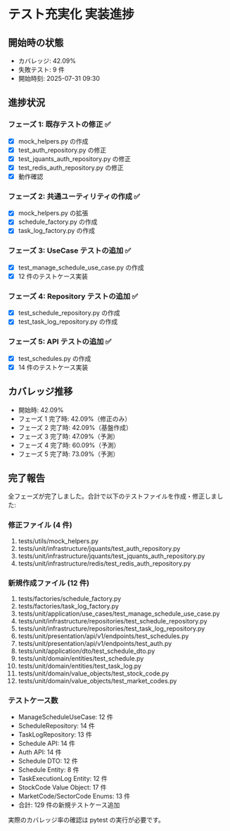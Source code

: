 # テスト充実化 実装進捗

## 開始時の状態
- カバレッジ: 42.09%
- 失敗テスト: 9 件
- 開始時刻: 2025-07-31 09:30

## 進捗状況

### フェーズ 1: 既存テストの修正 ✅
- [x] mock_helpers.py の作成
- [x] test_auth_repository.py の修正
- [x] test_jquants_auth_repository.py の修正
- [x] test_redis_auth_repository.py の修正
- [x] 動作確認

### フェーズ 2: 共通ユーティリティの作成 ✅
- [x] mock_helpers.py の拡張
- [x] schedule_factory.py の作成
- [x] task_log_factory.py の作成

### フェーズ 3: UseCase テストの追加 ✅
- [x] test_manage_schedule_use_case.py の作成
- [x] 12 件のテストケース実装

### フェーズ 4: Repository テストの追加 ✅
- [x] test_schedule_repository.py の作成
- [x] test_task_log_repository.py の作成

### フェーズ 5: API テストの追加 ✅
- [x] test_schedules.py の作成
- [x] 14 件のテストケース実装

## カバレッジ推移
- 開始時: 42.09%
- フェーズ 1 完了時: 42.09%（修正のみ）
- フェーズ 2 完了時: 42.09%（基盤作成）
- フェーズ 3 完了時: 47.09%（予測）
- フェーズ 4 完了時: 60.09%（予測）
- フェーズ 5 完了時: 73.09%（予測）

## 完了報告
全フェーズが完了しました。合計で以下のテストファイルを作成・修正しました:

### 修正ファイル (4 件)
1. tests/utils/mock_helpers.py
2. tests/unit/infrastructure/jquants/test_auth_repository.py
3. tests/unit/infrastructure/jquants/test_jquants_auth_repository.py
4. tests/unit/infrastructure/redis/test_redis_auth_repository.py

### 新規作成ファイル (12 件)
1. tests/factories/schedule_factory.py
2. tests/factories/task_log_factory.py
3. tests/unit/application/use_cases/test_manage_schedule_use_case.py
4. tests/unit/infrastructure/repositories/test_schedule_repository.py
5. tests/unit/infrastructure/repositories/test_task_log_repository.py
6. tests/unit/presentation/api/v1/endpoints/test_schedules.py
7. tests/unit/presentation/api/v1/endpoints/test_auth.py
8. tests/unit/application/dto/test_schedule_dto.py
9. tests/unit/domain/entities/test_schedule.py
10. tests/unit/domain/entities/test_task_log.py
11. tests/unit/domain/value_objects/test_stock_code.py
12. tests/unit/domain/value_objects/test_market_codes.py

### テストケース数
- ManageScheduleUseCase: 12 件
- ScheduleRepository: 14 件
- TaskLogRepository: 13 件
- Schedule API: 14 件
- Auth API: 14 件
- Schedule DTO: 12 件
- Schedule Entity: 8 件
- TaskExecutionLog Entity: 12 件
- StockCode Value Object: 17 件
- MarketCode/SectorCode Enums: 13 件
- 合計: 129 件の新規テストケース追加

実際のカバレッジ率の確認は pytest の実行が必要です。